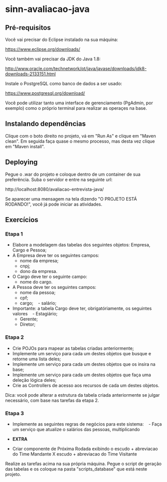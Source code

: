 # sinn-avaliacao-java

## Pré-requisitos

Você vai precisar do Eclipse instalado na sua máquina:

https://www.eclipse.org/downloads/

Você também vai precisar da JDK do Java 1.8:

http://www.oracle.com/technetwork/pt/java/javase/downloads/jdk8-downloads-2133151.html

Instale o PostgreSQL como banco de dados a ser usado:

https://www.postgresql.org/download/


Você pode utilizar tanto uma interface de gerenciamento (PgAdmin, por exemplo) como o próprio terminal para realizar as operaçes na base.

  

## Instalando dependências

Clique com o boto direito no projeto, vá em "Run As" e clique em "Maven clean". Em seguida faça quase o mesmo processo, mas desta vez clique em "Maven install".

  

## Deploying

Pegue o .war do projeto e coloque dentro de um container de sua preferência. Suba o servidor e entre na seguinte url:

http://localhost:8080/avaliacao-entrevista-java/

Se aparecer uma mensagem na tela dizendo "O PROJETO ESTÁ RODANDO!", você já pode iniciar as atividades.


## Exercícios

### Etapa 1

 - Elabore a modelagem das tabelas dos seguintes objetos: Empresa, Cargo e Pessoa;
 - A Empresa deve ter os seguintes campos:
    - nome da empresa;
    - cnpj;
    - dono da empresa.
 - O Cargo deve ter o seguinte campo:
    - nome do cargo.
 - A Pessoa deve ter os seguintes campos:
    - nome da pessoa;
    - cpf;
    - cargo;
    - salário;
 - Importante: a tabela Cargo deve ter, obrigatóriamente, os seguintes valores
    - Estagiário;
    - Gerente;
    - Diretor;
 
 ### Etapa 2

 - Crie POJOs para mapear as tabelas criadas anteriormente;
 - Implemente um serviço para cada um destes objetos que busque e retorne uma lista deles;
 - Implemente um serviço para cada um destes objetos que os insira na base;
 - Implemente um serviço para cada um destes objetos que faça uma deleção lógica deles;
 - Crie as Controllers de acesso aos recursos de cada um destes objetos.
 
 Dica: você pode alterar a estrutura da tabela criada anteriormente se julgar necessário, com base nas tarefas da etapa 2.
 
 ### Etapa 3
 
 - Implemente as seguintes regras de negócios para este sistema:
    - Faça um serviço que atualize o salários das pessoas, multiplicando

 - **EXTRA**
 - Criar componente de Próxima Rodada exibindo o escudo + abreviacao do Time Mandante X escudo + abreviacao do Time Visitante
 
 Realize as tarefas acima na sua própria máquina. Pegue o script de geração das tabelas e os coloque na pasta "scripts_database" que está neste projeto.

